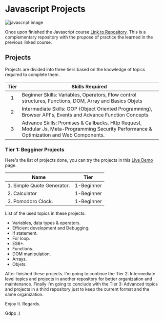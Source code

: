 # Javascript Projects

![javascript image](https://northsoft.co/blog/wp-content/uploads/2022/11/image.jpeg)

Once upon finished the Javascript course [Link to Repository](https://github.com/gdpp/javascript). This is a complementary repository with the prupose of practice the learned in the previous linked course.

## Projects

Projects are divided into three tiers based on the knowledge of topics required to complete them.

| Tier | Skills Required                                                                                                                          |
| :--: | ---------------------------------------------------------------------------------------------------------------------------------------- |
|  1   | Beginner Skills: Variables, Operators, Flow control structures, Functions, DOM, Array and Basics Objets                                  |
|  2   | Intermediate Skills: OOP (Object Oriented Programming), Browser API's, Events and Advance Function Concepts                              |
|  3   | Advance Skills: Promises & Callbacks, Http Request, Modular Js, Meta-Programming Security Performance & Optimization and Web Components. |

### Tier 1: Begginer Projects

Here's the list of projects done, you can try the projects in this [Live Demo]() page.

| Name                       | Tier       |
| -------------------------- | ---------- |
| 1. Simple Quote Generator. | 1-Beginner |
| 2. Calculator              | 1-Beginner |
| 3. Pomodoro Clock.         | 1-Beginner |

List of the used topics in these projects:

-   Variables, data types & operators.
-   Efficient development and Debugging.
-   If statement.
-   For loop.
-   ES6+.
-   Functions.
-   DOM manipulation.
-   Arrays.
-   Objets.

After finished these projects. I'm going to continue the Tier 2: Intermediate level topics and projects in another repository for better organization and maintenance. Finally i'm going to conclude with the Tier 3: Advanced topics and projects in a third repository just to keep the current format and the same organization.

Enjoy It.
Regards.

Gdpp :)
